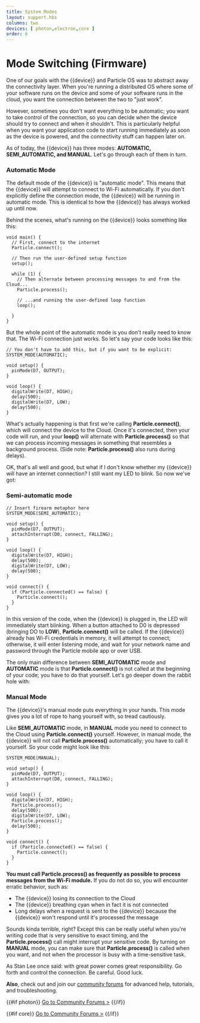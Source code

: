 ```yaml
---
title: System Modes
layout: support.hbs
columns: two
devices: [ photon,electron,core ]
order: 6
---
```



Mode Switching (Firmware)
===

One of our goals with the {{device}} and Particle OS was to abstract away the connectivity layer. When you're running a distributed OS where some of your software runs on the device and some of your software runs in the cloud, you want the connection between the two to "just work".

However, sometimes you don't want everything to be automatic; you want to take control of the connection, so you can decide when the device should try to connect and when it shouldn't. This is particularly helpful when you want your application code to start running immediately as soon as the device is powered, and the connectivity stuff can happen later on.

As of today, the {{device}} has three modes: **AUTOMATIC, SEMI_AUTOMATIC, and MANUAL**. Let's go through each of them in turn.

### Automatic Mode

The default mode of the {{device}} is "automatic mode". This means that the {{device}} will attempt to connect to Wi-Fi automatically. If you don't explicitly define the connection mode, the {{device}} will be running in automatic mode. This is identical to how the {{device}} has always worked up until now.

Behind the scenes, what's running on the {{device}} looks something like this:

	void main() {
	  // First, connect to the internet
	  Particle.connect();

	  // Then run the user-defined setup function
	  setup();

	  while (1) {
	    // Then alternate between processing messages to and from the Cloud...
	    Particle.process();

	    // ...and running the user-defined loop function
	    loop();

	  }
	}

But the whole point of the automatic mode is you don't really need to know that. The Wi-Fi connection just works. So let's say your code looks like this:

	// You don't have to add this, but if you want to be explicit:
	SYSTEM_MODE(AUTOMATIC);

	void setup() {
	  pinMode(D7, OUTPUT);
	}

	void loop() {
	  digitalWrite(D7, HIGH);
	  delay(500);
	  digitalWrite(D7, LOW);
	  delay(500);
	}

What's actually happening is that first we're calling **Particle.connect()**, which will connect the device to the Cloud. Once it's connected, then your code will run, and your **loop()** will alternate with **Particle.process()** so that we can process incoming messages in something that resembles a background process. (Side note: **Particle.process()** also runs during delays).

OK, that's all well and good, but what if I don't know whether my {{device}} will have an internet connection? I still want my LED to blink. So now we've got:

### Semi-automatic mode

	// Insert firearm metaphor here
	SYSTEM_MODE(SEMI_AUTOMATIC);

	void setup() {
	  pinMode(D7, OUTPUT);
	  attachInterrupt(D0, connect, FALLING);
	}

	void loop() {
	  digitalWrite(D7, HIGH);
	  delay(500);
	  digitalWrite(D7, LOW);
	  delay(500);
	}

	void connect() {
	  if (Particle.connected() == false) {
	    Particle.connect();
	  }
	}

In this version of the code, when the {{device}} is plugged in, the LED will immediately start blinking. When a button attached to D0 is depressed (bringing DO to **LOW**), **Particle.connect()** will be called. If the {{device}} already has Wi-Fi credentials in memory, it will attempt to connect; otherwise, it will enter listening mode, and wait for your network name and password through the Particle mobile app or over USB.

The only main difference between **SEMI_AUTOMATIC** mode and **AUTOMATIC** mode is that **Particle.connect()** is not called at the beginning of your code; you have to do that yourself. Let's go deeper down the rabbit hole with:

### Manual Mode

The {{device}}'s manual mode puts everything in your hands. This mode gives you a lot of rope to hang yourself with, so tread cautiously.

Like **SEMI_AUTOMATIC** mode, in **MANUAL** mode you need to connect to the Cloud using **Particle.connect()** yourself. However, in manual mode, the {{device}} will not call **Particle.process()** automatically; you have to call it yourself. So your code might look like this:

	SYSTEM_MODE(MANUAL);

	void setup() {
	  pinMode(D7, OUTPUT);
	  attachInterrupt(D0, connect, FALLING);
	}

	void loop() {
	  digitalWrite(D7, HIGH);
	  Particle.process();
	  delay(500);
	  digitalWrite(D7, LOW);
	  Particle.process();
	  delay(500);
	}

	void connect() {
	  if (Particle.connected() == false) {
	    Particle.connect();
	  }
	}

**You must call Particle.process() as frequently as possible to process messages from the Wi-Fi module.** If you do not do so, you will encounter erratic behavior, such as:

- The {{device}} losing its connection to the Cloud
- The {{device}} breathing cyan when in fact it is not connected
- Long delays when a request is sent to the {{device}} because the {{device}} won't respond until it's processed the message

Sounds kinda terrible, right? Except this can be really useful when you're writing code that is very sensitive to exact timing, and the **Particle.process()** call might interrupt your sensitive code. By turning on **MANUAL** mode, you can make sure that **Particle.process()** is called when you want, and not when the processor is busy with a time-sensitive task.

As Stan Lee once said: with great power comes great responsibility. Go forth and control the connection. Be careful. Good luck.


**Also**, check out and join our [community forums](http://community.particle.io/) for advanced help, tutorials, and troubleshooting.

{{#if photon}}
[Go to Community Forums >](http://community.particle.io/c/troubleshooting)
{{/if}}

{{#if core}}
[Go to Community Forums >](http://community.particle.io/c/troubleshooting)
{{/if}}


